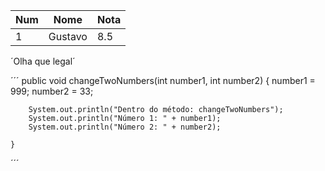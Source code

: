 Num | Nome | Nota
---|---|---|
1 | Gustavo | 8.5

´Olha que legal´

´´´
public void changeTwoNumbers(int number1, int number2) {
        number1 = 999;
        number2 = 33;

        System.out.println("Dentro do método: changeTwoNumbers");
        System.out.println("Número 1: " + number1);
        System.out.println("Número 2: " + number2);

    }
´´´
